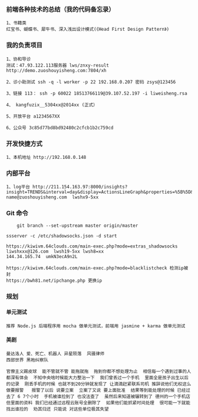 ### 前端各种技术的总结（我的代码备忘录）
    1、书籍类
    红宝书、蝴蝶书、犀牛书、深入浅出设计模式(《Head First Design Pattern》)

### 我的负责项目

    1、协和导诊
    测试：47.93.122.113服务器 lws/znxy-result http://demo.zuoshouyisheng.com:7804/xh

    2、诊小助测试 ssh -q -l worker -p 22 192.168.0.207 密码 zsys@123456

    3、链接 113： ssh -p 60022 18513766119@39.107.52.197 -i liweisheng.rsa

    4、 kangfuzix__5304xx@2014xx (正式）

    5、开放平台 a1234567XX

    6、公众号 3c85d77bd8bd92480c2cfcb1b2c759cd

### 开发快捷方式
    1、本机地址 http://192.168.0.148

### 内部平台
    1、log平台 http://211.154.163.97:8000/insights?insight=TRENDS&interval=day&display=ActionsLineGraph&properties=%5B%5D&filter_test_accounts=false
    name@zuoshouyisheng.com  lwshx9-5xx

### Git 命令
```git
    git branch --set-upstream master origin/master
```

    ssserver -c /etc/shadowsocks.json -d start

    https://kiwivm.64clouds.com/main-exec.php?mode=extras_shadowsocks
    liwshxxx@126.com  lwsh19-5xx lwsh8=xx
    144.34.165.74  umkN3ecA9n2L

    https://kiwivm.64clouds.com/main-exec.php?mode=blacklistcheck 检测ip被封
    https://bwh81.net/ipchange.php 更换ip

### 规划

#### 单元测试
    推荐 Node.js 后端程序用 mocha 做单元测试，前端用 jasmine + karma 做单元测试

#### 美剧
    曼达洛人 爱、死亡、机器人 异星陨落  风骚律师
    西部世界 黑袍纠察队

    官僚主义踢皮球  能不管就不管 能拖就拖  拖到你都不想处理为止  相信每一个遇到过事的人 都深有体会  不知中央啥时候能大力整治一下  我们曾丢过一个手机  里面全是孩子出生以后的记录  刚丢手机的时候 也就不到20分钟就发现了 让滴滴赶紧联系司机 推辞说他们无权这么做要报警   报警了以后 说要立案  立案了又说 要上面批准  结果等到能处理的时候 已经过去了 6 7个小时  手机被谁捡到了 也没法查了  虽然后来知道被辗转到了 德州的一个手机店 但里面的资料 我们已经通过远程云账号全删除了  如果他们能抓紧时间处理  很可能一下就能找出谁捡的  劝其归还 只能说 对这些单位极其失望